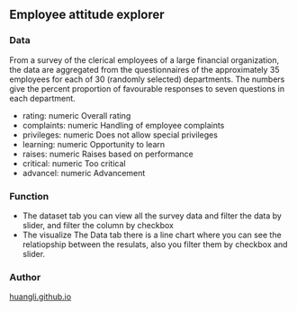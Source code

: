 ## Employee attitude explorer

### Data
From a survey of the clerical employees of a large financial organization, 
the data are aggregated from the questionnaires of the approximately 35 employees for each of 30 (randomly selected) 
departments. The numbers give the percent proportion of favourable responses to seven questions in each department.

- rating:	numeric	Overall rating
- complaints:	numeric	Handling of employee complaints
- privileges:	numeric	Does not allow special privileges
- learning:	numeric	Opportunity to learn
- raises:	numeric	Raises based on performance
- critical:	numeric	Too critical
- advancel:	numeric	Advancement

### Function
- The dataset tab you can view all the survey data and filter the data by slider, and filter the column by checkbox
- The visualize The Data tab there is a line chart where you can see the relatiopship between the resulats, also you filter them by checkbox and slider.

### Author
[huangli.github.io](https://github.com/huangli/Developing-Data-Products-Projects)
